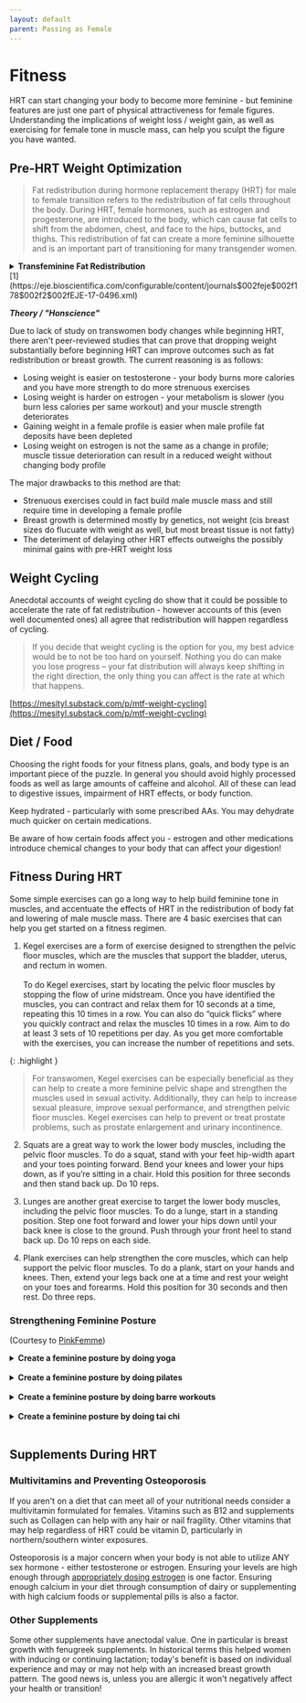 ```yaml
---
layout: default
parent: Passing as Female
---
```


# Fitness

HRT can start changing your body to become more feminine - but feminine features are just one part of physical attractiveness for female figures. Understanding the implications of weight loss / weight gain, as well as exercising for female tone in muscle mass, can help you sculpt the figure you have wanted.

## Pre-HRT Weight Optimization

> Fat redistribution during hormone replacement therapy (HRT) for male to female transition refers to the redistribution of fat cells throughout the body. During HRT, female hormones, such as estrogen and progesterone, are introduced to the body, which can cause fat cells to shift from the abdomen, chest, and face to the hips, buttocks, and thighs. This redistribution of fat can create a more feminine silhouette and is an important part of transitioning for many transgender women.

<details>
<summary><b>Transfeminine Fat Redistribution</b></summary>

<img src="../../media/fat_redis.jpg" alt="" title="">

</details>
[1](https://eje.bioscientifica.com/configurable/content/journals$002feje$002f178$002f2$002fEJE-17-0496.xml)

***Theory / "Honscience"***

Due to lack of study on transwomen body changes while beginning HRT, there aren't peer-reviewed studies that can prove that dropping weight substantially before beginning HRT can improve outcomes such as fat redistribution or breast growth. The current reasoning is as follows:

- Losing weight is easier on testosterone - your body burns more calories and you have more strength to do more strenuous exercises
- Losing weight is harder on estrogen - your metabolism is slower (you burn less calories per same workout) and your muscle strength deteriorates
- Gaining weight in a female profile is easier when male profile fat deposits have been depleted
- Losing weight on estrogen is not the same as a change in profile; muscle tissue deterioration can result in a reduced weight without changing body profile

The major drawbacks to this method are that: 

- Strenuous exercises could in fact build male muscle mass and still require time in developing a female profile
- Breast growth is determined mostly by genetics, not weight (cis breast sizes do flucuate with weight as well, but most breast tissue is not fatty)
- The deteriment of delaying other HRT effects outweighs the possibly minimal gains with pre-HRT weight loss

## Weight Cycling

Anecdotal accounts of weight cycling do show that it could be possible to accelerate the rate of fat redistribution - however accounts of this (even well documented ones) all agree that redistribution will happen regardless of cycling.

> If you decide that weight cycling is the option for you, my best advice would be to not be too hard on yourself. Nothing you do can make you lose progress – your fat distribution will always keep shifting in the right direction, the only thing you can affect is the rate at which that happens.

[https://mesityl.substack.com/p/mtf-weight-cycling](https://mesityl.substack.com/p/mtf-weight-cycling)

## Diet / Food

Choosing the right foods for your fitness plans, goals, and body type is an important piece of the puzzle. In general you should avoid highly processed foods as well as large amounts of caffeine and alcohol. All of these can lead to digestive issues, impairment of HRT effects, or body function. 

Keep hydrated - particularly with some prescribed AAs. You may dehydrate much quicker on certain medications.

Be aware of how certain foods affect you - estrogen and other medications introduce chemical changes to your body that can affect your digestion!

## Fitness During HRT 

Some simple exercises can go a long way to help build feminine tone in muscles, and accentuate the effects of HRT in the redistribution of body fat and lowering of male muscle mass. There are 4 basic exercises that can help you get started on a fitness regimen.

1. Kegel exercises are a form of exercise designed to strengthen the pelvic floor muscles, which are the muscles that support the bladder, uterus, and rectum in women.
<br><br>
To do Kegel exercises, start by locating the pelvic floor muscles by stopping the flow of urine midstream. Once you have identified the muscles, you can contract and relax them for 10 seconds at a time, repeating this 10 times in a row. You can also do “quick flicks” where you quickly contract and relax the muscles 10 times in a row. Aim to do at least 3 sets of 10 repetitions per day. As you get more comfortable with the exercises, you can increase the number of repetitions and sets.

{: .highlight }
> For transwomen, Kegel exercises can be especially beneficial as they can help to create a more feminine pelvic shape and strengthen the muscles used in sexual activity. Additionally, they can help to increase sexual pleasure, improve sexual performance, and strengthen pelvic floor muscles. Kegel exercises can help to prevent or treat prostate problems, such as prostate enlargement and urinary incontinence.

2. Squats are a great way to work the lower body muscles, including the pelvic floor muscles. To do a squat, stand with your feet hip-width apart and your toes pointing forward. Bend your knees and lower your hips down, as if you’re sitting in a chair. Hold this position for three seconds and then stand back up. Do 10 reps.

3. Lunges are another great exercise to target the lower body muscles, including the pelvic floor muscles. To do a lunge, start in a standing position. Step one foot forward and lower your hips down until your back knee is close to the ground. Push through your front heel to stand back up. Do 10 reps on each side.

4. Plank exercises can help strengthen the core muscles, which can help support the pelvic floor muscles. To do a plank, start on your hands and knees. Then, extend your legs back one at a time and rest your weight on your toes and forearms. Hold this position for 30 seconds and then rest. Do three reps.

### Strengthening Feminine Posture
(Courtesy to [PinkFemme](https://pinkfemme.com/the-best-workouts-to-improve-elegant-feminine-posture/))

<details>
<summary><b>Create a feminine posture by doing yoga</b></summary>
<iframe width="640" height="360" src="https://www.youtube.com/embed/m756Gz8de4M" title="15 minute Morning Yoga for Beginners 🔥 WEIGHT LOSS edition 🔥 Beginners Yoga Workout" frameborder="0" allow="accelerometer; autoplay; clipboard-write; encrypted-media; gyroscope; picture-in-picture; web-share" allowfullscreen></iframe>
</details>
<br> 

<details>
<summary><b>Create a feminine posture by doing pilates</b></summary>
<br>
<iframe width="640" height="360" src="https://www.youtube.com/embed/CdjRQ6GG8bA" title="Gentle Pilates - 15 Minute Pilates for Beginners Workout!" frameborder="0" allow="accelerometer; autoplay; clipboard-write; encrypted-media; gyroscope; picture-in-picture; web-share" allowfullscreen></iframe>
</details>
<br>

<details>
<summary><b>Create a feminine posture by doing barre workouts</b></summary>
<br>
<iframe width="640" height="360" src="https://www.youtube.com/embed/YVG06j_V_TA" title="Beginner Barre Workout - TONE UP | Rebecca Louise" frameborder="0" allow="accelerometer; autoplay; clipboard-write; encrypted-media; gyroscope; picture-in-picture; web-share" allowfullscreen></iframe>
</details>
<br>

<details>
<summary><b>Create a feminine posture by doing tai chi</b></summary>
<br>
<iframe width="640" height="360" src="https://www.youtube.com/embed/apIffYvzuS0" title="Tai Chi with Helen Liang" frameborder="0" allow="accelerometer; autoplay; clipboard-write; encrypted-media; gyroscope; picture-in-picture; web-share" allowfullscreen></iframe>
</details>
<br>

## Supplements During HRT

### Multivitamins and Preventing Osteoporosis

If you aren't on a diet that can meet all of your nutritional needs consider a multivitamin formulated for females. Vitamins such as B12 and supplements such as Collagen can help with any hair or nail fragility. Other vitamins that may help regardless of HRT could be vitamin D, particularly in northern/southern winter exposures.

Osteoporosis is a major concern when your body is not able to utilize ANY sex hormone - either testosterone or estrogen. Ensuring your levels are high enough through [appropriately dosing estrogen](../../medical/ESTRADIOL) is one factor. Ensuring enough calcium in your diet through consumption of dairy or supplementing with high calcium foods or supplemental pills is also a factor.

### Other Supplements

Some other supplements have anectodal value. One in particular is breast growth with fenugreek supplements. In historical terms this helped women with inducing or continuing lactation; today's benefit is based on individual experience and may or may not help with an increased breast growth pattern. The good news is, unless you are allergic it won't negatively affect your health or transition!
